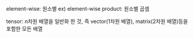 
element-wise: 원소별 
    ex) element-wise product: 원소별 곱셈 

tensor: n차원 배열을 일반화 한 것, 즉 vector(1차원 배열), matrix(2차원 배열)등을 포함한 모든 배열 